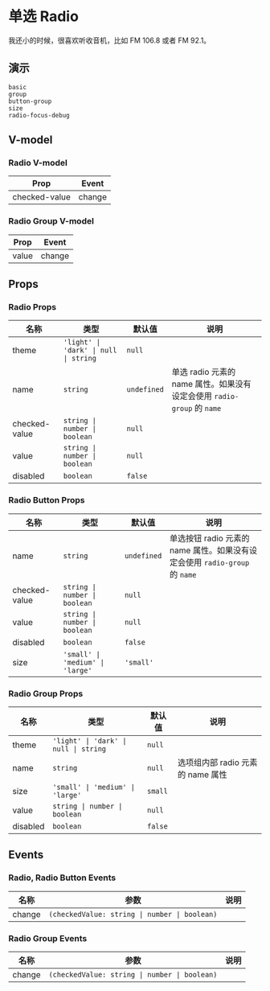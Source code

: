 # 单选 Radio
<!--single-column-->
我还小的时候，很喜欢听收音机，比如 FM 106.8 或者 FM 92.1。
## 演示
```demo
basic
group
button-group
size
radio-focus-debug
```
## V-model
### Radio V-model
|Prop|Event|
|-|-|
|checked-value|change|

### Radio Group V-model
|Prop|Event|
|-|-|
|value|change|

## Props
### Radio Props
|名称|类型|默认值|说明|
|-|-|-|-|
|theme|`'light' \| 'dark' \| null \| string`|`null`||
|name|`string`|`undefined`|单选 radio 元素的 name 属性。如果没有设定会使用 `radio-group` 的 `name`|
|checked-value|`string \| number \| boolean`|`null`||
|value|`string \| number \| boolean`|`null`||
|disabled|`boolean`|`false`||

### Radio Button Props
|名称|类型|默认值|说明|
|-|-|-|-|
|name|`string`|`undefined`|单选按钮 radio 元素的 name 属性。如果没有设定会使用 `radio-group` 的 `name`|
|checked-value|`string \| number \| boolean`|`null`||
|value|`string \| number \| boolean`|`null`||
|disabled|`boolean`|`false`||
|size|`'small' \| 'medium' \| 'large'`|`'small'`||

### Radio Group Props
|名称|类型|默认值|说明|
|-|-|-|-|
|theme|`'light' \| 'dark' \| null \| string`|`null`||
|name|`string`|`null`|选项组内部 radio 元素的 name 属性|
|size|`'small' \| 'medium' \| 'large'`|`small`||
|value|`string \| number \| boolean`|`null`||
|disabled|`boolean`|`false`||

## Events
### Radio, Radio Button Events
|名称|参数|说明|
|-|-|-|
|change|`(checkedValue: string \| number \| boolean)`||

### Radio Group Events
|名称|参数|说明|
|-|-|-|
|change|`(checkedValue: string \| number \| boolean)`||
